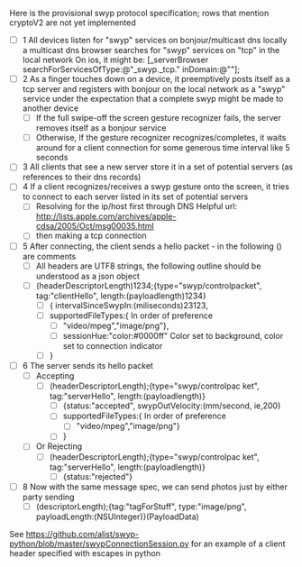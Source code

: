 Here is the provisional swyp protocol specification; rows that mention cryptoV2 are not yet implemented

- [ ] 1 All devices listen for "swyp" services on bonjour/multicast dns locally
        a multicast dns browser searches for "swyp" services on "tcp" in the local network
	On ios, it might be:  [_serverBrowser searchForServicesOfType:@"_swyp._tcp." inDomain:@""];
- [ ] 2 As a finger touches down on a device, it preemptively posts
      itself as a tcp server and registers with bonjour on the local network as a "swyp" service
      under the expectation that a complete swyp might be made to another device
    - [ ] If the full swipe-off the screen gesture recognizer fails, the server
          removes itself as a bonjour service
    - [ ] Otherwise, If the gesture recognizer recognizes/completes, it waits
          around for a client connection for some generous time interval like 5 seconds
- [ ] 3 All clients that see a new server store it in a set of potential
      servers (as references to their dns records)
- [ ] 4 If a client recognizes/receives a swyp gesture onto the screen, it tries to connect
      to each server listed in its set of potential servers
    - [ ] Resolving for the ip/host first through DNS 
              Helpful url: http://lists.apple.com/archives/apple-cdsa/2005/Oct/msg00035.html
    * [ ]  then making a tcp connection 
- [ ] 5 After connecting, the client sends a hello packet - in the following () are comments
    - [ ] All headers are UTF8 strings, the following outline should be understood as a json object
    - [ ] (headerDescriptorLength)1234;{type="swyp/controlpacket",
          tag:"clientHello", length:(payloadlength)1234}
        - [ ] { intervalSinceSwypIn:(miliseconds)23123,
        - [ ] supportedFileTypes:{
                  In order of preference
            - [ ] "video/mpeg","image/png"},
            - [ ] sessionHue:"color:#0000ff" 
                      Color set to background, color set to connection indicator
        - [ ] }
- [ ] 6 The server sends its hello packet
    - [ ] Accepting
        - [ ] (headerDescriptorLength<StringInt>);{type="swyp/controlpac
              ket", tag:"serverHello", length:(payloadlength)}
            - [ ] {status:"accepted", swypOutVelocity:(mm/second,
                  ie,200)
            - [ ] supportedFileTypes:{
                      In order of preference
                - [ ] "video/mpeg","image/png"}
            - [ ] }
    - [ ] Or Rejecting
        - [ ] (headerDescriptorLength<StringInt>);{type="swyp/controlpac
              ket", tag:"serverHello", length:(payloadlength)}
            - [ ] {status:"rejected"}  
- [ ] 8 Now with the same message spec, we can send photos just by either
      party sending
    - [ ] (descriptorLength);{tag:"tagForStuff", type:"image/png",
          payloadLength:(NSUInteger)}(PayloadData)

See https://github.com/alist/swyp-python/blob/master/swypConnectionSession.py for an example of a client header specified with escapes in python
